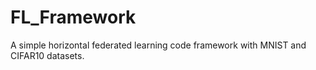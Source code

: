 # FL_Framework
A simple horizontal federated learning code framework with MNIST and CIFAR10 datasets.
